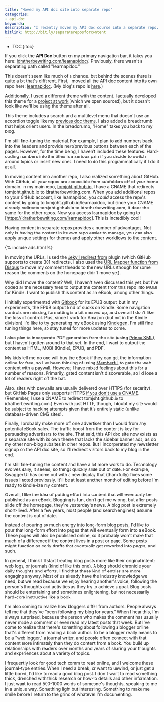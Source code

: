 ```yaml
---
title: "Moved my API doc site into separate repo"
categories:
- api-doc
keywords:
description: "I recently moved my API doc course into a separate repo. Previously, I had the material inside my main site in its own collection. But I wanted to completely separate out the site into its own repo, with its own theme and configuration file and other settings. This will allow me to more easily output the content to other formats, such as MOBI and PDF. I'm happy that I did this, as I think it allows users to focus more fully on the content. It also makes it easier for me to generate the content into other outputs."
bitlink: http://bit.ly/separatereposforcontent
---
```


* TOC
{:toc}

If you click the **API Doc** button on my primary navigation bar, it takes you here: [idratherbewriting.com/learnapidoc/](/learnapidoc/). Previously, there wasn't a separating path called "learnapidoc."

This doesn't seem like much of a change, but behind the scenes there is quite a bit that's different. First, I moved all the API doc content into its own repo here: [learnapidoc](https://github.com/tomjoht/learnapidoc). (My blog's repo is [here](https://github.com/tomjoht/tomjoht.github.io).)

Additionally, I used a different theme with the content. I actually developed this theme for a [project at work](https://github.com/amzn/appstore-alexa-docs/) (which we open sourced), but it doesn't look like we'll be using the theme after all.

This theme includes a search and a multilevel menu that doesn't use an accordion toggle like my [previous doc theme](/documentation-theme-jekyll/). I also added a breadcrumb that helps orient users. In the breadcrumb, "Home" takes you back to my blog.

I'm still fine-tuning the material. For example, I plan to add numbers back into the headers and provide next/previous buttons between each of the pages. However, for the time being, I haven't included these features. Hard-coding numbers into the titles is a serious pain if you decide to switch around topics or insert new ones. I need to do this programmatically if I do it at all.

In moving content into another repo, I also realized something about GitHub. With GitHub, all your repos are accessible from subfolders off of your home domain. In my main repo, [tomjoht.github.io](https://github.com/tomjoht/tomjoht.github.io), I have a CNAME that redirects tomjoht.github.io to idratherbewriting.com. When you add additional repos to your GitHub account, like learnapidoc, you *could* access the repo's content by going to tomjoht.github.io/learnapidoc, but since your CNAME already redirects tomjoht.github.io to idratherbewriting.com, it does the same for the other repos. Now you access learnapidoc by going to [https://idratherbewriting.com/learnapidoc]. This is incredibly cool!

Having content in separate repos provides a number of advantages. Not only is having the content in its own repo easier to manage, you can also apply unique settings for themes and apply other workflows to the content.

{% include ads.html %}

In moving the URLs, I used the [Jekyll redirect from](https://github.com/jekyll/jekyll-redirect-from) plugin (which GitHub supports to create 301 redirects). I also used the [URL Mapper function from Disqus](https://help.disqus.com/customer/portal/articles/912757-url-mapper) to move my comment threads to the new URLs (though for some reason the comments on the homepage didn't move yet).

Why did I move the content? Well, I haven't even discussed this yet, but I've coded all the necessary files to output the content from this repo into MOBI for Kindle. I want to publish this content as an eBook, among other things.

I initially experimented with [Gitbook](https://www.gitbook.com/@tomjoht/dashboard) for its EPUB output, but in my experiments, the EPUB output kind of sucks on Kindle. Some navigation controls are missing, formatting is a bit messed up, and overall I don't like the loss of control. Plus, since I work for Amazon (but not in the Kindle division), I'd like to try generating my eBook using [Kindlegen](https://www.amazon.com/gp/feature.html?docId=1000765211). I'm still fine tuning things here, so stay tuned for more updates to come.

I also plan to incorporate PDF generation from the site (using [Prince XML](https://www.princexml.com/)), but I haven't gotten around to that yet. In the end, I want to output the content as HTML, MOBI (Kindle), EPUB, and PDF.

My kids tell me no one will buy the eBook if they can get the information online for free, so I've been thinking of using [Memberful](https://memberful.com/) to gate the web content with a paywall. However, I have mixed feelings about this for a number of reasons. Primarily, gated content isn't discoverable, so I'd lose a lot of readers right off the bat.

Also, sites with paywalls are usually delivered over HTTPS (for security), but GitHub Pages only supports HTTPS [if you don't use a CNAME](https://github.com/blog/2186-https-for-github-pages). (Remember, I use a CNAME to redirect tomjoht.github.io to idratherbewriting.com.) Even with just HTTP, though, I doubt my site would be subject to hacking attempts given that it's entirely static (unlike database-driven CMS sites).

Finally, I probably make more off one advertiser than I would from any potential eBook sales. The traffic boost from the content is key for persuading advertisers to the site. That said, this API doc site now exists as a separate site with its own theme that lacks the sidebar banner ads, as do my other non-blog subsites in other repos. But I incorporated my newsletter signup on the API doc site, so I'll redirect visitors back to my blog in the end.

I'm still fine-tuning the content and have a lot more work to do. Technology evolves daily, it seems, so things quickly slide out of date. For example, Swagger UI has come out with a new display that (thankfully) fixes some issues I noted previously. It'll be at least another month of editing before I'm ready to kindle-ize my content.

Overall, I like the idea of putting effort into content that will eventually be published as an eBook. Blogging is fun, don't get me wrong, but after posts slide off the homepage, they're yesterday's news. A blog post is extremely short-lived. After a few years, most people (and search engines) assume the content is out of date.

Instead of pouring so much energy into long-form blog posts, I'd like to pour that long-form effort into pages that will eventually form into a eBook. These pages will also be published online, so it probably won't make that much of a difference if the content lives in a post or page. Some posts might function as early drafts that eventually get reworked into pages, and such.

In general, I think I'll start treating blog posts more like their original intent: web logs, or journals (kind of like this one). A blog should chronicle your daily thoughts and efforts. I find that these kind of entries are more engaging anyway. Most of us already have the industry knowledge we need, but we read because we enjoy hearing another's voice, following the person's thoughts and activities as they try to achieve a goal. Blog posts should be entertaining and sometimes enlightening, but not necessarily hard-core instructive like a book.

I'm also coming to realize how bloggers differ from authors. People always tell me that they've "been following my blog for years." When I hear this, I'm always surprised, because the person who makes the comment has usually never made a comment or even read my latest posts that week. But I've come to realize that there's something about following a blogger online that's different from reading a book author. To be a blogger really means to be a "web logger," a journal writer, and people often connect with that content more intimately than they do content from a book. You build up relationships with readers over months and years of sharing your thoughts and experiences about a variety of topics.

I frequently look for good tech comm to read online, and I welcome these journal-type entries. When I need a break, or want to unwind, or just get a little bored, I'd like to read a good blog post. I don't want to read something thick, drenched with thick research or how-to details and other information. I just want to read 500-1000 words of someone's thoughts, speaking to me in a unique way. Something light but interesting. Something to make me smile before I return to the grind of whatever I'm documenting.
